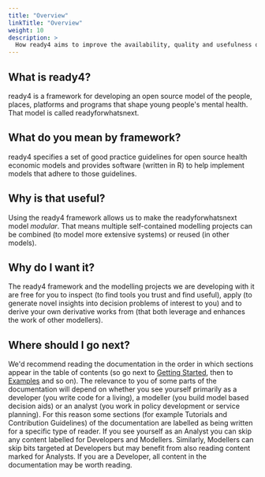 ```yaml
---
title: "Overview"
linkTitle: "Overview"
weight: 10
description: >
  How ready4 aims to improve the availability, quality and usefulness of decision models in youth mental health.
---
```


## What is ready4?

ready4 is a framework for developing an open source model of the people, places, platforms and programs that shape young people's mental health. That model is called readyforwhatsnext.

## What do you mean by framework?

ready4 specifies a set of good practice guidelines for open source health economic models and provides software (written in R) to help implement models that adhere to those guidelines.

## Why is that useful?

Using the ready4 framework allows us to make the readyforwhatsnext model *modular*. That means multiple self-contained modelling projects can be combined (to model more extensive systems) or reused (in other models).

## Why do I want it?

The ready4 framework and the modelling projects we are developing with it are free for you to inspect (to find tools you trust and find useful), apply (to generate novel insights into decision problems of interest to you) and to derive your own derivative works from (that both leverage and enhances the work of other modellers).

## Where should I go next?

We'd recommend reading the documentation in the order in which sections appear in the table of contents (so go next to [Getting Started](/docs/getting-started/), then to [Examples](/docs/examples/) and so on). The relevance to you of some parts of the documentation will depend on whether you see yourself primarily as a developer (you write code for a living), a modeller (you build model based decision aids) or an analyst (you work in policy development or service planning). For this reason some sections (for example Tutorials and Contribution Guidelines) of the documentation are labelled as being written for a specific type of reader. If you see yourself as an Analyst you can skip any content labelled for Developers and  Modellers. Similarly, Modellers can skip bits targeted at Developers but may benefit from also reading content marked for Analysts. If you are a Developer, all content in the documentation may be worth reading.


